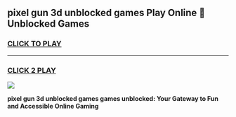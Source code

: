 
## pixel gun 3d unblocked games Play Online 👋 Unblocked Games
<h3>
<a href="https://premium.freeplayer.one?title=pixel_gun_3d_unblocked_games&ref=19F">CLICK TO PLAY</a></h3>
<hr>

<h3>
<a href="https://premium.freeplayer.one?title=pixel_gun_3d_unblocked_games&ref=19F">CLICK 2 PLAY</a>
  
</h3>

<a href="https://premium.freeplayer.one?title=pixel_gun_3d_unblocked_games&ref=19F"><img src="https://clearcache.store/games.png"></a>


**pixel gun 3d unblocked games games unblocked: Your Gateway to Fun and Accessible Online Gaming**
